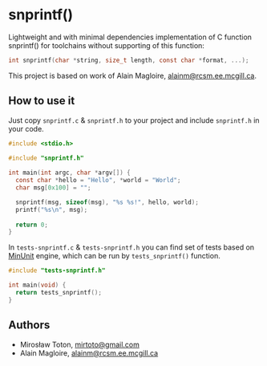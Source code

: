 # snprintf()
Lightweight and with minimal dependencies implementation of C function snprintf() for toolchains without supporting of this function:

```c
int snprintf(char *string, size_t length, const char *format, ...);
```

This project is based on work of Alain Magloire, alainm@rcsm.ee.mcgill.ca.

## How to use it

Just copy `snprintf.c` & `snprintf.h` to your project and include `snprintf.h` in your code.

```c
#include <stdio.h>

#include "snprintf.h"
  
int main(int argc, char *argv[]) {
  const char *hello = "Hello", *world = "World";
  char msg[0x100] = "";

  snprintf(msg, sizeof(msg), "%s %s!", hello, world);
  printf("%s\n", msg);
  
  return 0;
}
 ```

In `tests-snprintf.c` & `tests-snprintf.h` you can find set of tests based on [MinUnit](https://github.com/siu/minunit) engine, which can be run by `tests_snprintf()` function.

```c
#include "tests-snprintf.h"

int main(void) {
  return tests_snprintf();
}
```

## Authors

* Mirosław Toton, mirtoto@gmail.com
* Alain Magloire, alainm@rcsm.ee.mcgill.ca
